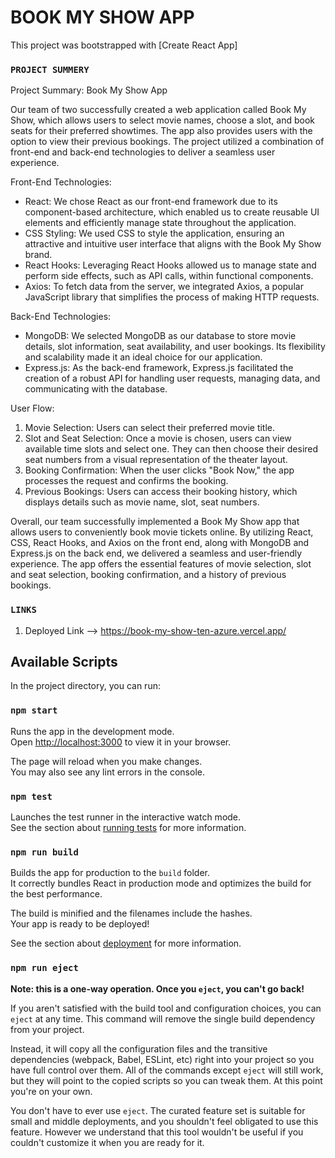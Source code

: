# BOOK MY SHOW APP

This project was bootstrapped with [Create React App]

### `PROJECT SUMMERY`

  Project Summary: Book My Show App

Our team of two successfully created a web application called Book My Show, which allows users to select movie names, choose a slot, and book seats for their preferred showtimes. The app also provides users with the option to view their previous bookings. The project utilized a combination of front-end and back-end technologies to deliver a seamless user experience.

Front-End Technologies:
- React: We chose React as our front-end framework due to its component-based architecture, which enabled us to create reusable UI elements and efficiently manage state throughout the application.
- CSS Styling: We used CSS to style the application, ensuring an attractive and intuitive user interface that aligns with the Book My Show brand.
- React Hooks: Leveraging React Hooks allowed us to manage state and perform side effects, such as API calls, within functional components.
- Axios: To fetch data from the server, we integrated Axios, a popular JavaScript library that simplifies the process of making HTTP requests.

Back-End Technologies:
- MongoDB: We selected MongoDB as our database to store movie details, slot information, seat availability, and user bookings. Its flexibility and scalability made it an ideal choice for our application.
- Express.js: As the back-end framework, Express.js facilitated the creation of a robust API for handling user requests, managing data, and communicating with the database.

User Flow:
1. Movie Selection: Users can select their preferred movie title.
2. Slot and Seat Selection: Once a movie is chosen, users can view available time slots and select one. They can then choose their desired seat numbers from a visual representation of the theater layout.
3. Booking Confirmation: When the user clicks "Book Now," the app processes the request and confirms the booking.
4. Previous Bookings: Users can access their booking history, which displays details such as movie name, slot, seat numbers.

Overall, our team successfully implemented a Book My Show app that allows users to conveniently book movie tickets online. By utilizing React, CSS, React Hooks, and Axios on the front end, along with MongoDB and Express.js on the back end, we delivered a seamless and user-friendly experience. The app offers the essential features of movie selection, slot and seat selection, booking confirmation, and a history of previous bookings.


### `LINKS` 

1. Deployed Link --> https://book-my-show-ten-azure.vercel.app/


## Available Scripts

In the project directory, you can run:

### `npm start`

Runs the app in the development mode.\
Open [http://localhost:3000](http://localhost:3000) to view it in your browser.

The page will reload when you make changes.\
You may also see any lint errors in the console.

### `npm test`

Launches the test runner in the interactive watch mode.\
See the section about [running tests](https://facebook.github.io/create-react-app/docs/running-tests) for more information.

### `npm run build`

Builds the app for production to the `build` folder.\
It correctly bundles React in production mode and optimizes the build for the best performance.

The build is minified and the filenames include the hashes.\
Your app is ready to be deployed!

See the section about [deployment](https://facebook.github.io/create-react-app/docs/deployment) for more information.

### `npm run eject`

**Note: this is a one-way operation. Once you `eject`, you can't go back!**

If you aren't satisfied with the build tool and configuration choices, you can `eject` at any time. This command will remove the single build dependency from your project.

Instead, it will copy all the configuration files and the transitive dependencies (webpack, Babel, ESLint, etc) right into your project so you have full control over them. All of the commands except `eject` will still work, but they will point to the copied scripts so you can tweak them. At this point you're on your own.

You don't have to ever use `eject`. The curated feature set is suitable for small and middle deployments, and you shouldn't feel obligated to use this feature. However we understand that this tool wouldn't be useful if you couldn't customize it when you are ready for it.

